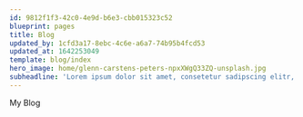 ```yaml
---
id: 9812f1f3-42c0-4e9d-b6e3-cbb015323c52
blueprint: pages
title: Blog
updated_by: 1cfd3a17-8ebc-4c6e-a6a7-74b95b4fcd53
updated_at: 1642253049
template: blog/index
hero_image: home/glenn-carstens-peters-npxXWgQ33ZQ-unsplash.jpg
subheadline: 'Lorem ipsum dolor sit amet, consetetur sadipscing elitr, sed diam nonumy eirmod tempor erat, sed diam voluptua. At vero eos et accusam et justo duo dolores et ea rebum. Stet'
---
```

My Blog